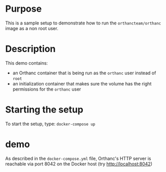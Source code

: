 # Purpose

This is a sample setup to demonstrate how to run the `orthancteam/orthanc` image as a non root user.

# Description

This demo contains:

- an Orthanc container that is being run as the `orthanc` user instead of `root`
- an initialization container that makes sure the volume has the right permissions for the `orthanc` user

# Starting the setup

To start the setup, type: `docker-compose up`

# demo

As described in the `docker-compose.yml` file, Orthanc's HTTP server is
reachable via port 8042 on the Docker host (try [http://localhost:8042](http://localhost:8042))